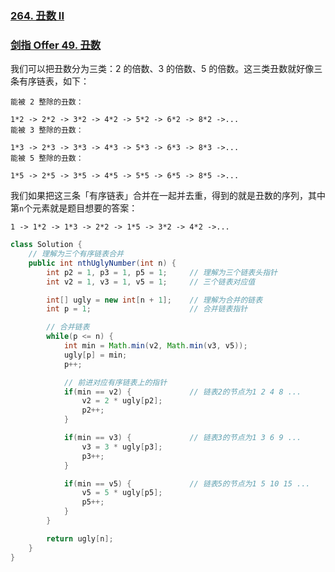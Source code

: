 ### [264. 丑数 II](https://leetcode.cn/problems/ugly-number-ii/)

### [剑指 Offer 49. 丑数](https://leetcode.cn/problems/chou-shu-lcof/)

我们可以把丑数分为三类：2 的倍数、3 的倍数、5 的倍数。这三类丑数就好像三条有序链表，如下：

```
能被 2 整除的丑数：

1*2 -> 2*2 -> 3*2 -> 4*2 -> 5*2 -> 6*2 -> 8*2 ->...
能被 3 整除的丑数：

1*3 -> 2*3 -> 3*3 -> 4*3 -> 5*3 -> 6*3 -> 8*3 ->...
能被 5 整除的丑数：

1*5 -> 2*5 -> 3*5 -> 4*5 -> 5*5 -> 6*5 -> 8*5 ->...
```

我们如果把这三条「有序链表」合并在一起并去重，得到的就是丑数的序列，其中第`n`个元素就是题目想要的答案：

```
1 -> 1*2 -> 1*3 -> 2*2 -> 1*5 -> 3*2 -> 4*2 ->...
```



```java
class Solution {
    // 理解为三个有序链表合并
    public int nthUglyNumber(int n) {
        int p2 = 1, p3 = 1, p5 = 1;     // 理解为三个链表头指针
        int v2 = 1, v3 = 1, v5 = 1;     // 三个链表对应值

        int[] ugly = new int[n + 1];    // 理解为合并的链表
        int p = 1;                      // 合并链表指针

        // 合并链表
        while(p <= n) {
            int min = Math.min(v2, Math.min(v3, v5));
            ugly[p] = min;
            p++;

            // 前进对应有序链表上的指针
            if(min == v2) {             // 链表2的节点为1 2 4 8 ...
                v2 = 2 * ugly[p2];
                p2++;
            }

            if(min == v3) {             // 链表3的节点为1 3 6 9 ...
                v3 = 3 * ugly[p3];
                p3++;
            }

            if(min == v5) {             // 链表5的节点为1 5 10 15 ...
                v5 = 5 * ugly[p5];
                p5++;
            }
        }

        return ugly[n];
    }
}
```